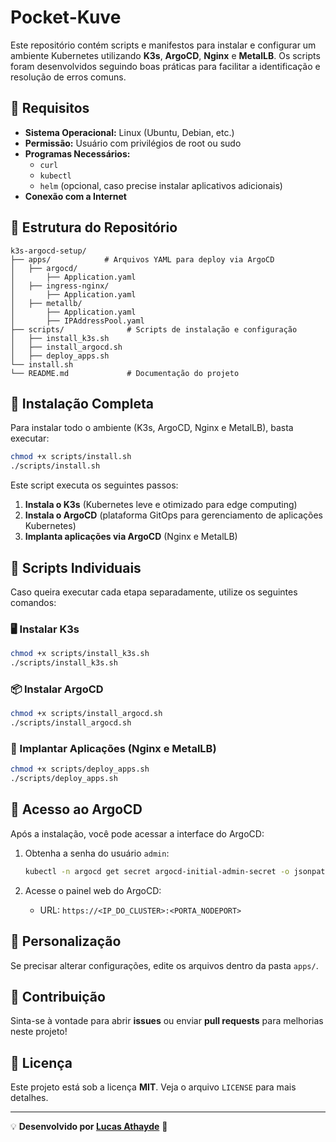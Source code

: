 # Pocket-Kuve

Este repositório contém scripts e manifestos para instalar e configurar um ambiente Kubernetes utilizando **K3s**, **ArgoCD**, **Nginx** e **MetalLB**. Os scripts foram desenvolvidos seguindo boas práticas para facilitar a identificação e resolução de erros comuns.

## 📌 Requisitos

- **Sistema Operacional:** Linux (Ubuntu, Debian, etc.)
- **Permissão:** Usuário com privilégios de root ou sudo
- **Programas Necessários:**
  - `curl`
  - `kubectl`
  - `helm` (opcional, caso precise instalar aplicativos adicionais)
- **Conexão com a Internet**

## 📂 Estrutura do Repositório

```
k3s-argocd-setup/
├── apps/            # Arquivos YAML para deploy via ArgoCD
│   ├── argocd/
│       ├── Application.yaml
│   ├── ingress-nginx/
│       ├── Application.yaml
│   ├── metallb/
│       ├── Application.yaml
│       ├── IPAddressPool.yaml
├── scripts/              # Scripts de instalação e configuração
│   ├── install_k3s.sh
│   ├── install_argocd.sh
│   ├── deploy_apps.sh
└── install.sh
└── README.md             # Documentação do projeto
```

## 🚀 Instalação Completa

Para instalar todo o ambiente (K3s, ArgoCD, Nginx e MetalLB), basta executar:

```bash
chmod +x scripts/install.sh
./scripts/install.sh
```

Este script executa os seguintes passos:

1. **Instala o K3s** (Kubernetes leve e otimizado para edge computing)
2. **Instala o ArgoCD** (plataforma GitOps para gerenciamento de aplicações Kubernetes)
3. **Implanta aplicações via ArgoCD** (Nginx e MetalLB)

## 📜 Scripts Individuais

Caso queira executar cada etapa separadamente, utilize os seguintes comandos:

### 🖥️ Instalar K3s

```bash
chmod +x scripts/install_k3s.sh
./scripts/install_k3s.sh
```

### 📦 Instalar ArgoCD

```bash
chmod +x scripts/install_argocd.sh
./scripts/install_argocd.sh
```

### 📡 Implantar Aplicações (Nginx e MetalLB)

```bash
chmod +x scripts/deploy_apps.sh
./scripts/deploy_apps.sh
```

## 📌 Acesso ao ArgoCD

Após a instalação, você pode acessar a interface do ArgoCD:

1. Obtenha a senha do usuário `admin`:

   ```bash
   kubectl -n argocd get secret argocd-initial-admin-secret -o jsonpath="{.data.password}" | base64 -d
   ```

2. Acesse o painel web do ArgoCD:
   - URL: `https://<IP_DO_CLUSTER>:<PORTA_NODEPORT>`

## 🔧 Personalização

Se precisar alterar configurações, edite os arquivos dentro da pasta `apps/`.

## 🤝 Contribuição

Sinta-se à vontade para abrir **issues** ou enviar **pull requests** para melhorias neste projeto!

## 📜 Licença

Este projeto está sob a licença **MIT**. Veja o arquivo `LICENSE` para mais detalhes.

---

💡 **Desenvolvido por [Lucas Athayde](https://github.com/LucasAthayde)** 🚀
